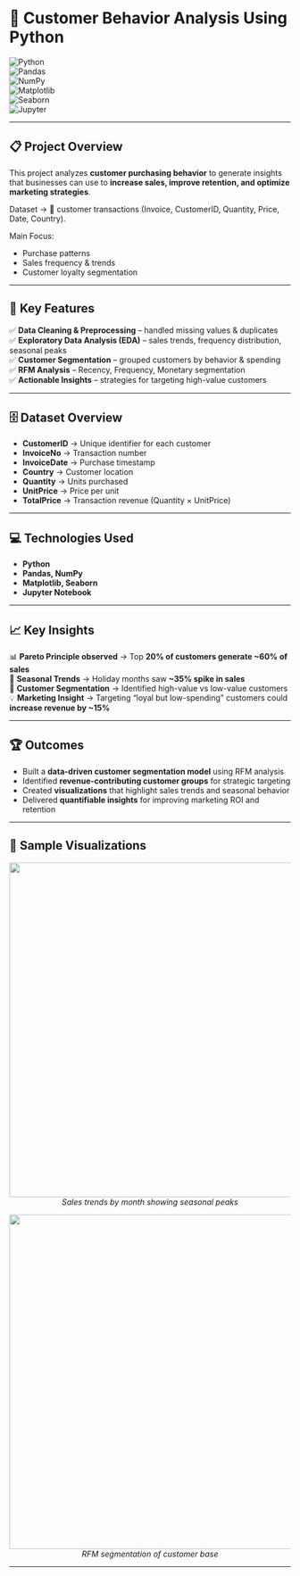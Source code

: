 # 🛒 Customer Behavior Analysis Using Python  

![Python](https://img.shields.io/badge/Python-3776AB?style=for-the-badge&logo=python&logoColor=white)  
![Pandas](https://img.shields.io/badge/Pandas-150458?style=for-the-badge&logo=pandas&logoColor=white)  
![NumPy](https://img.shields.io/badge/Numpy-013243?style=for-the-badge&logo=numpy&logoColor=white)  
![Matplotlib](https://img.shields.io/badge/Matplotlib-000000?style=for-the-badge&logo=plotly&logoColor=white)  
![Seaborn](https://img.shields.io/badge/Seaborn-5A9?style=for-the-badge)  
![Jupyter](https://img.shields.io/badge/Jupyter-F37626?style=for-the-badge&logo=jupyter&logoColor=white)  

---

## 📋 Project Overview  
This project analyzes **customer purchasing behavior** to generate insights that businesses can use to **increase sales, improve retention, and optimize marketing strategies**.  

Dataset → 🧾 customer transactions (Invoice, CustomerID, Quantity, Price, Date, Country).  

Main Focus:  
- Purchase patterns  
- Sales frequency & trends  
- Customer loyalty segmentation  

---

## 🚀 Key Features  

✅ **Data Cleaning & Preprocessing** – handled missing values & duplicates  
✅ **Exploratory Data Analysis (EDA)** – sales trends, frequency distribution, seasonal peaks  
✅ **Customer Segmentation** – grouped customers by behavior & spending  
✅ **RFM Analysis** – Recency, Frequency, Monetary segmentation  
✅ **Actionable Insights** – strategies for targeting high-value customers  

---

## 🗄️ Dataset Overview  

- **CustomerID** → Unique identifier for each customer  
- **InvoiceNo** → Transaction number  
- **InvoiceDate** → Purchase timestamp  
- **Country** → Customer location  
- **Quantity** → Units purchased  
- **UnitPrice** → Price per unit  
- **TotalPrice** → Transaction revenue (Quantity × UnitPrice)  

---

## 💻 Technologies Used  

- **Python**  
- **Pandas, NumPy**  
- **Matplotlib, Seaborn**  
- **Jupyter Notebook**  

---

## 📈 Key Insights  

📊 **Pareto Principle observed** → Top **20% of customers generate ~60% of sales**  
🎁 **Seasonal Trends** → Holiday months saw **~35% spike in sales**  
👥 **Customer Segmentation** → Identified high-value vs low-value customers  
💡 **Marketing Insight** → Targeting “loyal but low-spending” customers could **increase revenue by ~15%**  

---

## 🏆 Outcomes  

- Built a **data-driven customer segmentation model** using RFM analysis  
- Identified **revenue-contributing customer groups** for strategic targeting  
- Created **visualizations** that highlight sales trends and seasonal behavior  
- Delivered **quantifiable insights** for improving marketing ROI and retention  

---

## 📸 Sample Visualizations  

<p align="center">
  <img src="screenshots/sales_trends.png" width="600"/>
  <br>
  <i>Sales trends by month showing seasonal peaks</i>
</p>  

<p align="center">
  <img src="screenshots/rfm_segmentation.png" width="600"/>
  <br>
  <i>RFM segmentation of customer base</i>
</p>  

---


